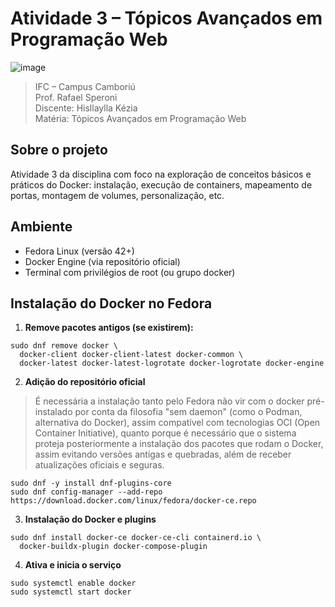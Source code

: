 # Atividade 3 – Tópicos Avançados em Programação Web
![image](https://github.com/user-attachments/assets/da982609-a80f-4103-a20c-45ed66ca5a60)

> IFC – Campus Camboriú  
> Prof. Rafael Speroni  
> Discente: Hisllaylla Kézia  
> Matéria: Tópicos Avançados em Programação Web

## Sobre o projeto

Atividade 3 da disciplina com foco na exploração de conceitos básicos e práticos do Docker: instalação, execução de containers, mapeamento de portas, montagem de volumes, personalização, etc.

## Ambiente

- Fedora Linux (versão 42+)
- Docker Engine (via repositório oficial)
- Terminal com privilégios de root (ou grupo docker)

## Instalação do Docker no Fedora

1. **Remove pacotes antigos (se existirem):**

```
sudo dnf remove docker \
  docker-client docker-client-latest docker-common \
  docker-latest docker-latest-logrotate docker-logrotate docker-engine
```

2. **Adição do repositório oficial**

> É necessária a instalação tanto pelo Fedora não vir com o docker pré-instalado por conta da filosofia "sem daemon" (como o Podman, alternativa do Docker), assim compatível com tecnologias OCI (Open Container Initiative), quanto porque é necessário que o sistema proteja posteriormente a instalação dos pacotes que rodam o Docker, assim evitando versões antigas e quebradas, além de receber atualizações oficiais e seguras.
```
sudo dnf -y install dnf-plugins-core
sudo dnf config-manager --add-repo https://download.docker.com/linux/fedora/docker-ce.repo
```

3. **Instalação do Docker e plugins**
```
sudo dnf install docker-ce docker-ce-cli containerd.io \
  docker-buildx-plugin docker-compose-plugin
```

4. **Ativa e inicia o serviço**
```
sudo systemctl enable docker
sudo systemctl start docker
```
